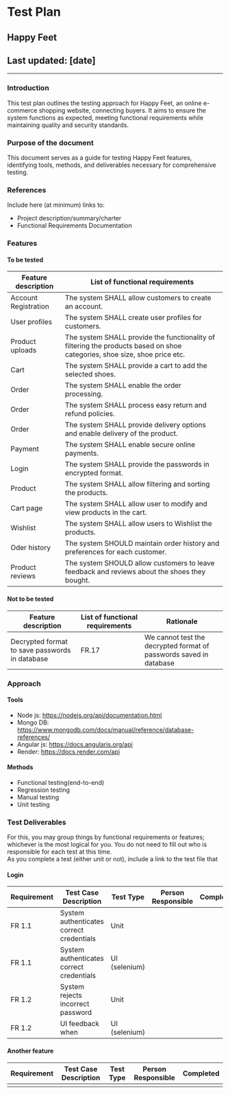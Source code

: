 # Test Plan

## Happy Feet

## Last updated: [date]

----

### Introduction

This test plan outlines the testing approach for Happy Feet, an online e-commerce shopping website, connecting buyers. It aims to ensure the system functions as expected, meeting functional requirements while maintaining quality and security standards.

### Purpose of the document
This document serves as a guide for testing Happy Feet features, identifying tools, methods, and deliverables necessary for comprehensive testing.

### References

Include here (at minimum) links to:

* Project description/summary/charter
* Functional Requirements Documentation

### Features

#### To be tested

| Feature description | List of functional requirements | 
| ------------------- | ------------------------------- |
|Account Registration | The system SHALL allow customers to create an account.|
| User profiles | The system SHALL create user profiles for customers.|
| Product uploads | The system SHALL provide the functionality of filtering the products based on shoe categories, shoe    size, shoe price etc.|
| Cart | The system SHALL provide a cart to add the selected shoes.|
| Order | The system SHALL enable the order processing.|
| Order | The system SHALL process easy return and refund policies.|
| Order | The system SHALL provide delivery options and enable delivery of the product.|
| Payment | The system SHALL enable secure online payments.|
| Login | The system SHALL provide the passwords in encrypted format.|
| Product | The system SHALL allow filtering and sorting the products.|
| Cart page | The system SHALL allow user to modify and view products in the cart.|
| Wishlist | The system SHALL allow users to Wishlist the products.|
| Oder history | The system SHOULD maintain order history and preferences for each customer.|
| Product reviews | The system SHOULD allow customers to leave feedback and reviews about the shoes they bought.|


#### Not to be tested

| Feature description | List of functional requirements | Rationale |
| ------------------- | ------------------------------- | --------- |
|Decrypted format to save passwords in database | FR.17 | We cannot test the decrypted format of passwords saved in database |

### Approach

#### Tools

* Node js: https://nodejs.org/api/documentation.html
* Mongo DB: https://www.mongodb.com/docs/manual/reference/database-references/
* Angular js: https://docs.angularjs.org/api
* Render: https://docs.render.com/api


#### Methods

* Functional testing(end-to-end)
* Regression testing
* Manual testing
* Unit testing

### Test Deliverables

For this, you may group things by functional requirements or features; whichever is the most logical for you.
You do not need to fill out who is responsible for each test at this time.  
As you complete a test (either unit or not), include a link to the test file that 

#### Login

| Requirement | Test Case Description | Test Type | Person Responsible | Completed |
| ----------- | --------------------- | --------- | ------------------ | --------- |
| FR 1.1      | System authenticates correct credentials | Unit | | |
| FR 1.1      | System authenticates correct credentials | UI (selenium) | | |
| FR 1.2      | System rejects incorrect password | Unit | | |
| FR 1.2      | UI feedback when  | UI (selenium) | | |

#### Another feature

| Requirement | Test Case Description | Test Type | Person Responsible | Completed |
| ----------- | --------------------- | --------- | ------------------ | --------- |
| | | | | |
